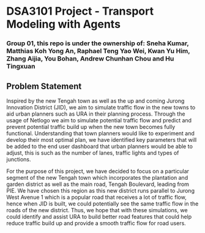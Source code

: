 # DSA3101 Project - Transport Modeling with Agents
### Group 01, this repo is under the ownership of: Sneha Kumar, Matthias Koh Yong An, Raphael Teng Yao Wei, Kwan Yu Him, Zhang Aijia, You Bohan, Andrew Chunhan Chou and Hu Tingxuan

## Problem Statement
Inspired by the new Tengah town as well as the up and coming Jurong Innovation District (JID), we aim to simulate traffic flow in the new towns to aid urban planners such as URA in their planning process. Through the usage of Netlogo we aim to simulate potential traffic flow and predict and prevent potential traffic build up when the new town becomes fully functional. Understanding that town planners would like to experiment and develop their most optimal plan, we have identified key parameters that will be added to the end user dashboard that urban planners would be able to adjust, this is such as the number of lanes, traffic lights and types of junctions. 

For the purpose of this project, we have decided to focus on a particular segment of the new Tengah town which incorporates the plantation and garden district as well as the main road, Tengah Boulevard, leading from PIE. We have chosen this region as this new district runs parallel to Jurong West Avenue 1 which is a popular road that receives a lot of traffic flow, hence when JID is built, we could potentially see the same traffic flow in the roads of the new district. Thus, we hope that with these simulations, we could identify and assist URA to build better road features that could help reduce traffic build up and provide a smooth traffic flow for road users.
